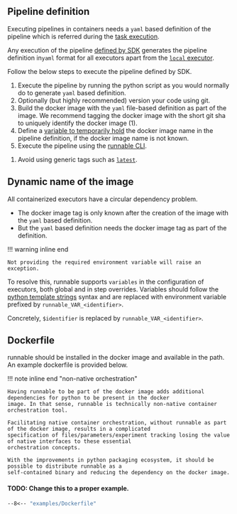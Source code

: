 ## Pipeline definition

Executing pipelines in containers needs a ```yaml``` based definition of the pipeline which is
referred during the [task execution](../../concepts/executor.md/#step_execution).


Any execution of the pipeline [defined by SDK](../../sdk.md) generates the pipeline
definition in```yaml``` format for all executors apart from the [```local``` executor](local.md).


Follow the below steps to execute the pipeline defined by SDK.


<div class="annotate" markdown>

1. Execute the pipeline by running the python script as you would normally do to generate
```yaml``` based definition.
2. Optionally (but highly recommended) version your code using git.
2. Build the docker image with the ```yaml``` file-based definition as part of the image. We recommend
tagging the docker image with the short git sha to uniquely identify the docker image (1).
3. Define a [variable to temporarily hold](https://docs.python.org/3/library/string.html#template-strings) the docker image name in the
pipeline definition, if the docker image name is not known.
4. Execute the pipeline using the [runnable CLI](../../usage.md/#usage).

</div>

1. Avoid using generic tags such as [```latest```](https://docs.docker.com/develop/dev-best-practices/).

## Dynamic name of the image


All containerized executors have a circular dependency problem.

- The docker image tag is only known after the creation of the image with the ```yaml``` based definition.
- But the ```yaml``` based definition needs the docker image tag as part of the definition.



!!! warning inline end

    Not providing the required environment variable will raise an exception.

To resolve this, runnable supports ```variables``` in the configuration of executors, both global and in step
overrides. Variables should follow the
[python template strings](https://docs.python.org/3/library/string.html#template-strings)
syntax and are replaced with environment variable prefixed by ```runnable_VAR_<identifier>```.

Concretely, ```$identifier``` is replaced by ```runnable_VAR_<identifier>```.


## Dockerfile

runnable should be installed in the docker image and available in the path. An example dockerfile is provided
below.

!!! note inline end "non-native orchestration"

    Having runnable to be part of the docker image adds additional dependencies for python to be present in the docker
    image. In that sense, runnable is technically non-native container orchestration tool.

    Facilitating native container orchestration, without runnable as part of the docker image, results in a complicated
    specification of files/parameters/experiment tracking losing the value of native interfaces to these essential
    orchestration concepts.

    With the improvements in python packaging ecosystem, it should be possible to distribute runnable as a
    self-contained binary and reducing the dependency on the docker image.

#### TODO: Change this to a proper example.
```dockerfile linenums="1"
--8<-- "examples/Dockerfile"
```
